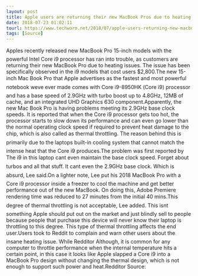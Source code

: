 ```yaml
---
layout: post
title: Apple users are returning their new MacBook Pros due to heating issues
date: 2018-07-23 01:02:11
tourl: https://www.techworm.net/2018/07/apple-users-returning-new-macbook-pro-heating-issues.html
tags: [Source]
---
```

Apples recently released new MacBook Pro 15-inch models with the powerful Intel Core i9 processor has ran into trouble, as customers are returning their new MacBook Pro due to heating issues. The issue has been specifically observed in the i9 models that cost users $2,800.The new 15-inch Mac Book Pro that Apple advertises as the fastest and most powerful notebook weve ever made comes with Core i9-8950HK (Core i9) processor and has a base speed of 2.9GHz with turbo boost up to 4.8GHz, 12MB of cache, and an integrated UHD Graphics 630 component.Apparently, the new Mac Book Pro is having problems meeting its 2.9GHz base clock speeds. It is reported that when the Core i9 processor gets too hot, the processor starts to slow down its performance and can even go lower than the normal operating clock speed if required to prevent heat damage to the chip, which is also called as thermal throttling. The reason behind this is primarily due to the laptops built-in cooling system that cannot match the intense heat that the Core i9 produces.The problem was first reported by The i9 in this laptop cant even maintain the base clock speed. Forget about turbos and all that stuff. It cant even the 2.9GHz base clock. Which is absurd, Lee said.On a lighter note, Lee put his 2018 MacBook Pro with a Core i9 processor inside a freezer to cool the machine and get better performance out of the new MacBook. On doing this, Adobe Premiere rendering time was reduced to 27 minutes from the initial 40 mins.This degree of thermal throttling is not acceptable, Lee added. This isnt something Apple should put out on the market and just blindly sell to people because people that purchase this device will never know their laptop is throttling to this degree. This type of thermal throttling affects the end user.Users took to Reddit to complain and warn other users about the insane heating issue. While Redditor Although, it is common for any computer to throttle performance when the internal temperature hits a certain point, in this case it looks like Apple slapped a Core i9 into a MacBook Pro design without changing the thermal design, which is not enough to support such power and heat.Redditor Source: 